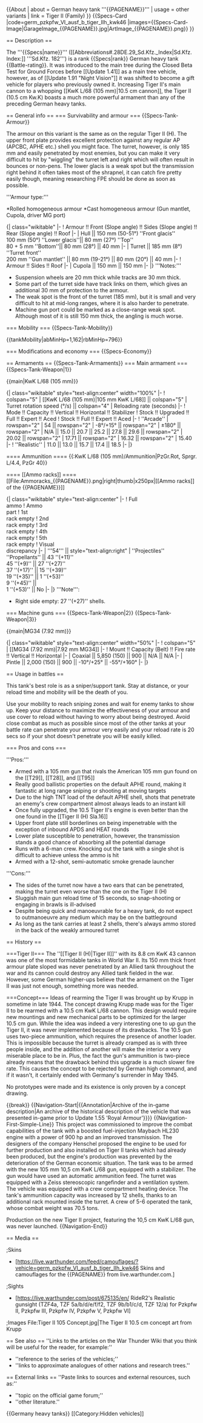 {{About
| about = German heavy tank '''{{PAGENAME}}'''
| usage = other variants
| link = Tiger II (Family)
}}
{{Specs-Card
|code=germ_pzkpfw_VI_ausf_b_tiger_IIh_kwk46
|images={{Specs-Card-Image|GarageImage_{{PAGENAME}}.jpg|ArtImage_{{PAGENAME}}.png}}
}}

== Description ==
<!-- ''In the description, the first part should be about the history of the creation and combat usage of the vehicle, as well as its key features. In the second part, tell the reader about the ground vehicle in the game. Insert a screenshot of the vehicle, so that if the novice player does not remember the vehicle by name, he will immediately understand what kind of vehicle the article is talking about.'' -->

The '''{{Specs|name}}''' ([[Abbreviations#.28DE.29_Sd.Kfz._Index|Sd.Kfz. Index:]] '''Sd.Kfz. 182''') is a rank {{Specs|rank}} German heavy tank {{Battle-rating}}. It was introduced to the main tree during the Closed Beta Test for Ground Forces before [[Update 1.41]] as a main tree vehicle, however, as of [[Update 1.91 "Night Vision"]] it was shifted to become a gift vehicle for players who previously owned it. Increasing Tiger II's main cannon to a whopping [[KwK L/68 (105 mm)|10.5 cm cannon]], the Tiger II (10.5 cm Kw.K) boasts a much more powerful armament than any of the preceding German heavy tanks.

== General info ==
=== Survivability and armour ===
{{Specs-Tank-Armour}}
<!-- ''Describe armour protection. Note the most well protected and key weak areas. Appreciate the layout of modules as well as the number and location of crew members. Is the level of armour protection sufficient, is the placement of modules helpful for survival in combat? If necessary use a visual template to indicate the most secure and weak zones of the armour.'' -->
The armour on this variant is the same as on the regular Tiger II (H). The upper front plate provides excellent protection against any regular AP (APCBC, APHE etc.) shell you might face. The turret, however, is only 185 mm and easily penetrated by most enemies, but you can make it very difficult to hit by "wiggling" the turret left and right which will often result in bounces or non-pens. The lower glacis is a weak spot but the transmission right behind it often takes most of the shrapnel, it can catch fire pretty easily though, meaning researching FPE should be done as soon as possible.

'''Armour type:'''

*Rolled homogeneous armour
*Cast homogeneous armour (Gun mantlet, Cupola, driver MG port)

{| class="wikitable"
|-
! Armour !! Front (Slope angle) !! Sides (Slope angle) !! Rear (Slope angle) !! Roof
|-
| Hull || 150 mm (50-51°) ''Front glacis'' <br /> 100 mm (50°) ''Lower glacis''|| 80 mm (27°) ''Top'' <br> 80 + 5 mm ''Bottom''|| 80 mm (28°) || 40 mm
|-
| Turret || 185 mm (8°) ''Turret front'' <br> 200 mm ''Gun mantlet'' || 80 mm (19-21°) || 80 mm (20°) || 40 mm
|-
! Armour !! Sides !! Roof
|-
| Cupola || 150 mm || 150 mm
|-
|}
'''Notes:'''

* Suspension wheels are 20 mm thick while tracks are 30 mm thick.
* Some part of the turret side have track links on them, which gives an additional 30 mm of protection to the armour.
* The weak spot is the front of the turret (185 mm), but it is small and very difficult to hit at mid-long ranges, where it is also harder to penetrate.
* Machine gun port could be marked as a close-range weak spot. Although most of it is still 150 mm thick, the angling is much worse.

=== Mobility ===
{{Specs-Tank-Mobility}}
<!-- ''Write about the mobility of the ground vehicle. Estimate the specific power and manoeuvrability, as well as the maximum speed forwards and backwards.'' -->

{{tankMobility|abMinHp=1,162|rbMinHp=796}}

=== Modifications and economy ===
{{Specs-Economy}}

== Armaments ==
{{Specs-Tank-Armaments}}
=== Main armament ===
{{Specs-Tank-Weapon|1}}
<!-- ''Give the reader information about the characteristics of the main gun. Assess its effectiveness in a battle based on the reloading speed, ballistics and the power of shells. Do not forget about the flexibility of the fire, that is how quickly the cannon can be aimed at the target, open fire on it and aim at another enemy. Add a link to the main article on the gun: <code><nowiki>{{main|Name of the weapon}}</nowiki></code>. Describe in general terms the ammunition available for the main gun. Give advice on how to use them and how to fill the ammunition storage.'' -->
{{main|KwK L/68 (105 mm)}}

{| class="wikitable" style="text-align:center" width="100%"
|-
! colspan="5" | [[KwK L/68 (105 mm)|105 mm KwK L/68]] || colspan="5" | Turret rotation speed (°/s) || colspan="4" | Reloading rate (seconds)
|-
! Mode !! Capacity !! Vertical !! Horizontal !! Stabilizer
! Stock !! Upgraded !! Full !! Expert !! Aced
! Stock !! Full !! Expert !! Aced
|-
! ''Arcade''
| rowspan="2" | 54 || rowspan="2" | -8°/+15° || rowspan="2" | ±180° || rowspan="2" | N/A || 15.0 || 20.7 || 25.2 || 27.8 || 29.6 || rowspan="2" | 20.02 || rowspan="2" | 17.71 || rowspan="2" | 16.32 || rowspan="2" | 15.40
|-
! ''Realistic''
| 11.0 || 13.0 || 15.7 || 17.4 || 18.5
|-
|}

==== Ammunition ====
{{:KwK L/68 (105 mm)/Ammunition|PzGr.Rot, Sprgr. L/4.4, PzGr 40}}

==== [[Ammo racks]] ====
[[File:Ammoracks_{{PAGENAME}}.png|right|thumb|x250px|[[Ammo racks]] of the {{PAGENAME}}]]
<!-- '''Last updated: 2.15.1.70''' -->
{| class="wikitable" style="text-align:center"
|-
! Full<br>ammo
! Ammo<br>part
! 1st<br>rack empty
! 2nd<br>rack empty
! 3rd<br>rack empty
! 4th<br>rack empty
! 5th<br>rack empty
! Visual<br>discrepancy
|-
| '''54''' || style="text-align:right" | ''Projectiles''<br>''Propellants'' || 43&nbsp;''(+11)''<br>45&nbsp;''(+9)'' || 27&nbsp;''(+27)''<br>37&nbsp;''(+17)'' || 15&nbsp;''(+39)''<br>19&nbsp;''(+35)'' || 1&nbsp;''(+53)''<br>9&nbsp;''(+45)'' || &nbsp;<br>1&nbsp;''(+53)'' || No
|-
|}
'''Note''':

* Right side empty: 27&nbsp;''(+27)'' shells.

=== Machine guns ===
{{Specs-Tank-Weapon|2}}
{{Specs-Tank-Weapon|3}}
<!-- ''Offensive and anti-aircraft machine guns not only allow you to fight some aircraft but also are effective against lightly armoured vehicles. Evaluate machine guns and give recommendations on its use.'' -->
{{main|MG34 (7.92 mm)}}

{| class="wikitable" style="text-align:center" width="50%"
|-
! colspan="5" | [[MG34 (7.92 mm)|7.92 mm MG34]]
|-
! Mount !! Capacity (Belt) !! Fire rate !! Vertical !! Horizontal
|-
| Coaxial || 5,850 (150) || 900 || N/A || N/A
|-
| Pintle || 2,000 (150) || 900 || -10°/+25° || -55°/+160°
|-
|}

== Usage in battles ==
<!-- ''Describe the tactics of playing in the vehicle, the features of using vehicles in the team and advice on tactics. Refrain from creating a "guide" - do not impose a single point of view but instead give the reader food for thought. Describe the most dangerous enemies and give recommendations on fighting them. If necessary, note the specifics of the game in different modes (AB, RB, SB).'' -->
This tank's best role is as a sniper/support tank. Stay at distance, or your reload time and mobility will be the death of you.

Use your mobility to reach sniping zones and wait for enemy tanks to show up. Keep your distance to maximize the effectiveness of your armour and use cover to reload without having to worry about being destroyed. Avoid close combat as much as possible since most of the other tanks at your battle rate can penetrate your armour very easily and your reload rate is 20 secs so if your shot doesn't penetrate you will be easily killed.

=== Pros and cons ===
<!-- ''Summarise and briefly evaluate the vehicle in terms of its characteristics and combat effectiveness. Mark its pros and cons in a bulleted list. Try not to use more than 6 points for each of the characteristics. Avoid using categorical definitions such as "bad", "good" and the like - use substitutions with softer forms such as "inadequate" and "effective".'' -->

'''Pros:'''

* Armed with a 105 mm gun that rivals the American 105 mm gun found on the [[T29]], [[T28]], and [[T95]]
* Really good ballistic properties on the default APHE round, making it fantastic at long range sniping or shooting at moving targets
* Due to the high TNT load of the default APHE shell, shots that penetrate an enemy's crew compartment almost always leads to an instant kill
* Once fully upgraded, the 10.5 Tiger II's engine is even better than the one found in the [[Tiger II (H) Sla.16]]
* Upper front plate still borderlines on being impenetrable with the exception of inbound APDS and HEAT rounds
* Lower plate susceptible to penetration, however, the transmission stands a good chance of absorbing all the potential damage
* Runs with a 6-man crew. Knocking out the tank with a single shot is difficult to achieve unless the ammo is hit
* Armed with a 12-shot, semi-automatic smoke grenade launcher

'''Cons:'''

* The sides of the turret now have a two ears that can be penetrated, making the turret even worse than the one on the Tiger II (H)
* Sluggish main gun reload time of 15 seconds, so snap-shooting or engaging in brawls is ill-advised
* Despite being quick and manoeuvrable for a heavy tank, do not expect to outmanoeuvre any medium which may be on the battleground
* As long as the tank carries at least 2 shells, there's always ammo stored in the back of the weakly armoured turret

== History ==
<!-- ''Describe the history of the creation and combat usage of the vehicle in more detail than in the introduction. If the historical reference turns out to be too long, take it to a separate article, taking a link to the article about the vehicle and adding a block "/History" (example: <nowiki>https://wiki.warthunder.com/(Vehicle-name)/History</nowiki>) and add a link to it here using the <code>main</code> template. Be sure to reference text and sources by using <code><nowiki><ref></ref></nowiki></code>, as well as adding them at the end of the article with <code><nowiki><references /></nowiki></code>. This section may also include the vehicle's dev blog entry (if applicable) and the in-game encyclopedia description (under <code><nowiki>=== In-game description ===</nowiki></code>, also if applicable).'' -->
===Tiger II===
The ''[[Tiger II (H)|Tiger II]]'' with its 8.8 cm KwK 43 cannon was one of the most formidable tanks in World War II. Its 150 mm thick front armour plate sloped was never penetrated by an Allied tank throughout the war and its cannon could destroy any Allied tank fielded in the war. However, some German higher-ups believe that the armament on the Tiger II was just not enough, something more was needed.

===Concept===
Ideas of rearming the Tiger II was brought up by Krupp in sometime in late 1944. The concept drawing Krupp made was for the Tiger II to be rearmed with a 10.5 cm KwK L/68 cannon. This design would require new mountings and new mechanical parts to be optimized for the larger 10.5 cm gun. While the idea was indeed a very interesting one to up gun the Tiger II, it was never implemented because of its drawbacks. The 10.5 gun uses two-piece ammunition, which requires the presence of another loader. This is impossible because the turret is already cramped as is with three people inside, and the addition of another will make the interior a very miserable place to be in. Plus, the fact the gun's ammunition is two-piece already means that the drawback behind this upgrade is a much slower fire rate. This causes the concept to be rejected by German high command, and if it wasn't, it certainly ended with Germany's surrender in May 1945.

No prototypes were made and its existence is only proven by a concept drawing.

{{break}}
{{Navigation-Start|{{Annotation|Archive of the in-game description|An archive of the historical description of the vehicle that was presented in-game prior to Update 1.55 'Royal Armour'}}}}
{{Navigation-First-Simple-Line}}
This project was commissioned to improve the combat capabilities of the tank with a boosted fuel-injection Maybach HL230 engine with a power of 900 hp and an improved transmission. The designers of the company Henschel proposed the engine to be used for further production and also installed on Tiger II tanks which had already been produced, but the engine's production was prevented by the deterioration of the German economic situation. The tank was to be armed with the new 105 mm 10,5 cm KwK L/68 gun, equipped with a stabilizer. The gun would have used an automatic ammunition feed. The turret was equipped with a Zeiss stereoscopic rangefinder and a ventilation system. The vehicle was equipped with a crew compartment heating device. The tank's ammunition capacity was increased by 12 shells, thanks to an additional rack mounted inside the turret. A crew of 5-6 operated the tank, whose combat weight was 70.5 tons.

Production on the new Tiger II project, featuring the 10,5 cm KwK L/68 gun, was never launched.
{{Navigation-End}}

== Media ==
<!-- ''Excellent additions to the article would be video guides, screenshots from the game, and photos.'' -->

;Skins
* [https://live.warthunder.com/feed/camouflages/?vehicle=germ_pzkpfw_VI_ausf_b_tiger_IIh_kwk46 Skins and camouflages for the {{PAGENAME}} from live.warthunder.com.]

;Sights
* [https://live.warthunder.com/post/675135/en/ RideR2's Realistic gunsight (TZF4a, TZF 5a/b/d/e/f/f2, TZF 9b/b1/c/d, TZF 12/a) for Pzkpfw II, Pzkpfw III, Pzkpfw IV, Pzkpfw V, Pzkpfw VI]

;Images
<gallery mode="packed-hover"  heights="200">
File:Tiger II 105 Concept.jpg|The Tiger II 10.5 cm concept art from Krupp
</gallery>

== See also ==
''Links to the articles on the War Thunder Wiki that you think will be useful for the reader, for example:''
* ''reference to the series of the vehicles;''
* ''links to approximate analogues of other nations and research trees.''

== External links ==
''Paste links to sources and external resources, such as:''
* ''topic on the official game forum;''
* ''other literature.''

{{Germany heavy tanks}}
[[Category:Hidden vehicles]]